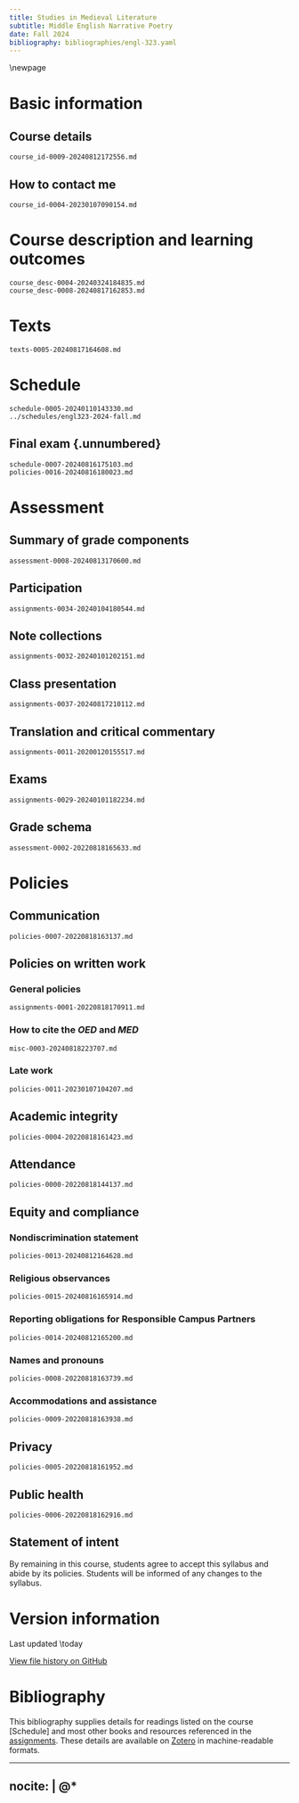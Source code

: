 ```yaml
---
title: Studies in Medieval Literature
subtitle: Middle English Narrative Poetry
date: Fall 2024
bibliography: bibliographies/engl-323.yaml
---
```


\newpage

# Basic information

## Course details
``` {.include}
course_id-0009-20240812172556.md
```

## How to contact me
``` {.include}
course_id-0004-20230107090154.md
```

# Course description and learning outcomes
``` {.include}
course_desc-0004-20240324184835.md
course_desc-0008-20240817162853.md
```

# Texts
``` {.include}
texts-0005-20240817164608.md
```

# Schedule
``` {.include}
schedule-0005-20240110143330.md
../schedules/engl323-2024-fall.md
```

## Final exam {.unnumbered}
``` {.include}
schedule-0007-20240816175103.md
policies-0016-20240816180023.md
```

# Assessment
## Summary of grade components
``` {.include}
assessment-0008-20240813170600.md
```

## Participation
``` {.include}
assignments-0034-20240104180544.md
```

## Note collections
``` {.include}
assignments-0032-20240101202151.md
```

## Class presentation
``` {.include}
assignments-0037-20240817210112.md
```

## Translation and critical commentary
``` {.include}
assignments-0011-20200120155517.md
```

## Exams
``` {.include}
assignments-0029-20240101182234.md
```

## Grade schema
``` {.include}
assessment-0002-20220818165633.md
```

# Policies

## Communication
``` {.include}
policies-0007-20220818163137.md
```

## Policies on written work
### General policies
``` {.include}
assignments-0001-20220818170911.md
```

### How to cite the *OED* and *MED*
``` {.include}
misc-0003-20240818223707.md
```

### Late work
``` {.include}
policies-0011-20230107104207.md
```

## Academic integrity
``` {.include}
policies-0004-20220818161423.md
```

## Attendance
``` {.include}
policies-0000-20220818144137.md
```

## Equity and compliance

### Nondiscrimination statement
``` {.include}
policies-0013-20240812164628.md
```

### Religious observances
``` {.include}
policies-0015-20240816165914.md
```

### Reporting obligations for Responsible Campus Partners
``` {.include}
policies-0014-20240812165200.md
```

### Names and pronouns
``` {.include}
policies-0008-20220818163739.md
```

### Accommodations and assistance
``` {.include}
policies-0009-20220818163938.md
```

## Privacy
``` {.include}
policies-0005-20220818161952.md
```

## Public health
``` {.include}
policies-0006-20220818162916.md
```

## Statement of intent
By remaining in this course, students agree to accept this syllabus and abide by its policies.
Students will be informed of any changes to the syllabus.

# Version information
Last updated \today

[View file history on GitHub](https://github.com/icornelius/zg-syllabi/commits/main/build/engl323-2024-fall.md)

# Bibliography
This bibliography supplies details for readings listed on the course [Schedule] and most other books and resources referenced in the [assignments](#assessment).
These details are available on [Zotero](https://www.zotero.org/irc7/collections/PFJUZZB5) in machine-readable formats.

---
nocite: |
  @*
---
